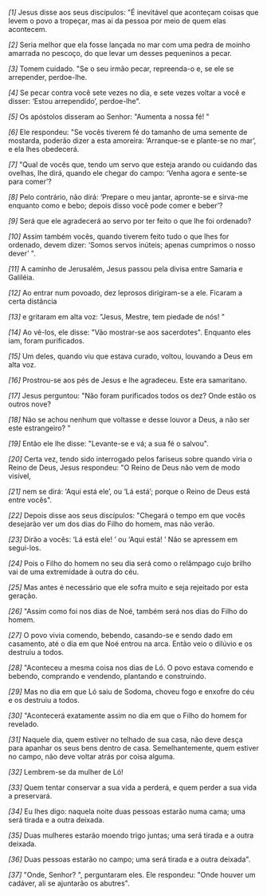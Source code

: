 *[1]* Jesus disse aos seus discípulos: "É inevitável que aconteçam coisas que levem o povo a tropeçar, mas ai da pessoa por meio de quem elas acontecem.

*[2]* Seria melhor que ela fosse lançada no mar com uma pedra de moinho amarrada no pescoço, do que levar um desses pequeninos a pecar.

*[3]* Tomem cuidado. "Se o seu irmão pecar, repreenda-o e, se ele se arrepender, perdoe-lhe.

*[4]* Se pecar contra você sete vezes no dia, e sete vezes voltar a você e disser: ‘Estou arrependido’, perdoe-lhe".

*[5]* Os apóstolos disseram ao Senhor: "Aumenta a nossa fé! "

*[6]* Ele respondeu: "Se vocês tiverem fé do tamanho de uma semente de mostarda, poderão dizer a esta amoreira: ‘Arranque-se e plante-se no mar’, e ela lhes obedecerá.

*[7]* "Qual de vocês que, tendo um servo que esteja arando ou cuidando das ovelhas, lhe dirá, quando ele chegar do campo: ‘Venha agora e sente-se para comer’?

*[8]* Pelo contrário, não dirá: ‘Prepare o meu jantar, apronte-se e sirva-me enquanto como e bebo; depois disso você pode comer e beber’?

*[9]* Será que ele agradecerá ao servo por ter feito o que lhe foi ordenado?

*[10]* Assim também vocês, quando tiverem feito tudo o que lhes for ordenado, devem dizer: ‘Somos servos inúteis; apenas cumprimos o nosso dever’ ".

*[11]* A caminho de Jerusalém, Jesus passou pela divisa entre Samaria e Galiléia.

*[12]* Ao entrar num povoado, dez leprosos dirigiram-se a ele. Ficaram a certa distância

*[13]* e gritaram em alta voz: "Jesus, Mestre, tem piedade de nós! "

*[14]* Ao vê-los, ele disse: "Vão mostrar-se aos sacerdotes". Enquanto eles iam, foram purificados.

*[15]* Um deles, quando viu que estava curado, voltou, louvando a Deus em alta voz.

*[16]* Prostrou-se aos pés de Jesus e lhe agradeceu. Este era samaritano.

*[17]* Jesus perguntou: "Não foram purificados todos os dez? Onde estão os outros nove?

*[18]* Não se achou nenhum que voltasse e desse louvor a Deus, a não ser este estrangeiro? "

*[19]* Então ele lhe disse: "Levante-se e vá; a sua fé o salvou".

*[20]* Certa vez, tendo sido interrogado pelos fariseus sobre quando viria o Reino de Deus, Jesus respondeu: "O Reino de Deus não vem de modo visível,

*[21]* nem se dirá: ‘Aqui está ele’, ou ‘Lá está’; porque o Reino de Deus está entre vocês".

*[22]* Depois disse aos seus discípulos: "Chegará o tempo em que vocês desejarão ver um dos dias do Filho do homem, mas não verão.

*[23]* Dirão a vocês: ‘Lá está ele! ’ ou ‘Aqui está! ’ Não se apressem em segui-los.

*[24]* Pois o Filho do homem no seu dia será como o relâmpago cujo brilho vai de uma extremidade à outra do céu.

*[25]* Mas antes é necessário que ele sofra muito e seja rejeitado por esta geração.

*[26]* "Assim como foi nos dias de Noé, também será nos dias do Filho do homem.

*[27]* O povo vivia comendo, bebendo, casando-se e sendo dado em casamento, até o dia em que Noé entrou na arca. Então veio o dilúvio e os destruiu a todos.

*[28]* "Aconteceu a mesma coisa nos dias de Ló. O povo estava comendo e bebendo, comprando e vendendo, plantando e construindo.

*[29]* Mas no dia em que Ló saiu de Sodoma, choveu fogo e enxofre do céu e os destruiu a todos.

*[30]* "Acontecerá exatamente assim no dia em que o Filho do homem for revelado.

*[31]* Naquele dia, quem estiver no telhado de sua casa, não deve desça para apanhar os seus bens dentro de casa. Semelhantemente, quem estiver no campo, não deve voltar atrás por coisa alguma.

*[32]* Lembrem-se da mulher de Ló!

*[33]* Quem tentar conservar a sua vida a perderá, e quem perder a sua vida a preservará.

*[34]* Eu lhes digo: naquela noite duas pessoas estarão numa cama; uma será tirada e a outra deixada.

*[35]* Duas mulheres estarão moendo trigo juntas; uma será tirada e a outra deixada.

*[36]* Duas pessoas estarão no campo; uma será tirada e a outra deixada".

*[37]* "Onde, Senhor? ", perguntaram eles. Ele respondeu: "Onde houver um cadáver, ali se ajuntarão os abutres".

